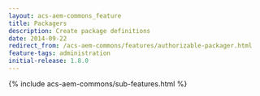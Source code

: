 ```yaml
---
layout: acs-aem-commons_feature
title: Packagers
description: Create package definitions
date: 2014-09-22
redirect_from: /acs-aem-commons/features/authorizable-packager.html
feature-tags: administration
initial-release: 1.8.0
---
```


{% include acs-aem-commons/sub-features.html %}

